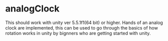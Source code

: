 # analogClock
This should work with unity ver 5.5.1f1(64 bit) or higher.
Hands of an analog clock are implemented, this can be used to go through the basics of how rotation works in unity by bignners
who are getting started with unity.
